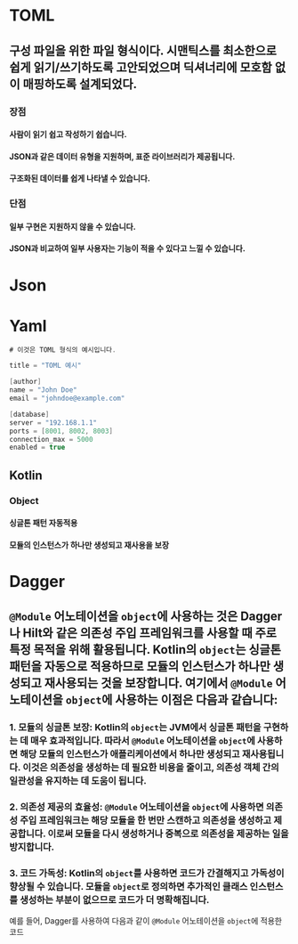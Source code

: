 # TOML
##  구성 파일을 위한 파일 형식이다. 시맨틱스를 최소한으로 쉽게 읽기/쓰기하도록 고안되었으며 딕셔너리에 모호함 없이 매핑하도록 설계되었다.


### 장점

#### 사람이 읽기 쉽고 작성하기 쉽습니다.
####  JSON과 같은 데이터 유형을 지원하며, 표준 라이브러리가 제공됩니다.
####  구조화된 데이터를 쉽게 나타낼 수 있습니다.

### 단점

#### 일부 구현은 지원하지 않을 수 있습니다.
#### JSON과 비교하여 일부 사용자는 기능이 적을 수 있다고 느낄 수 있습니다.

# Json

# Yaml





```kotlin
# 이것은 TOML 형식의 예시입니다.

title = "TOML 예시"

[author]
name = "John Doe"
email = "johndoe@example.com"

[database]
server = "192.168.1.1"
ports = [8001, 8002, 8003]
connection_max = 5000
enabled = true
```

## Kotlin 

### Object 
#### 싱글톤 패턴 자동적용
#### 모듈의 인스턴스가 하나만 생성되고 재사용을 보장
# Dagger 

## `@Module` 어노테이션을 `object`에 사용하는 것은 Dagger나 Hilt와 같은 의존성 주입 프레임워크를 사용할 때 주로 특정 목적을 위해 활용됩니다. Kotlin의 `object`는 싱글톤 패턴을 자동으로 적용하므로 모듈의 인스턴스가 하나만 생성되고 재사용되는 것을 보장합니다. 여기에서 `@Module` 어노테이션을 `object`에 사용하는 이점은 다음과 같습니다:

### 1. **모듈의 싱글톤 보장**: Kotlin의 `object`는 JVM에서 싱글톤 패턴을 구현하는 데 매우 효과적입니다. 따라서 `@Module` 어노테이션을 `object`에 사용하면 해당 모듈의 인스턴스가 애플리케이션에서 하나만 생성되고 재사용됩니다. 이것은 의존성을 생성하는 데 필요한 비용을 줄이고, 의존성 객체 간의 일관성을 유지하는 데 도움이 됩니다.
    
### 2. **의존성 제공의 효율성**: `@Module` 어노테이션을 `object`에 사용하면 의존성 주입 프레임워크는 해당 모듈을 한 번만 스캔하고 의존성을 생성하고 제공합니다. 이로써 모듈을 다시 생성하거나 중복으로 의존성을 제공하는 일을 방지합니다.
    
###  3. **코드 가독성**: Kotlin의 `object`를 사용하면 코드가 간결해지고 가독성이 향상될 수 있습니다. 모듈을 `object`로 정의하면 추가적인 클래스 인스턴스를 생성하는 부분이 없으므로 코드가 더 명확해집니다.
    

예를 들어, Dagger를 사용하여 다음과 같이 `@Module` 어노테이션을 `object`에 적용한 코드
